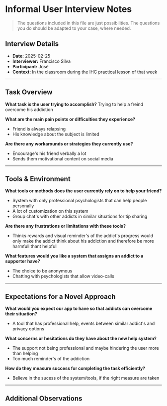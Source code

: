 # Informal User Interview Notes 

> 	The questions included in this file are just possibilities. The questions you do should be adapted to your case, where needed.

## Interview Details 
- **Date:** 2025-02-25
- **Interviewer:** Francisco Silva 
- **Participant:** José
- **Context:** In the classroom during the IHC practical lesson of that week
- --- 
## Task Overview 

 **What task is the user trying to accomplish?** 
Trying to help a freind overcome his addiction

**What are the main pain points or difficulties they experience?** 
- Friend is always relapsing 
- His knowledge about the subject is limited


**Are there any workarounds or strategies they currently use?** 
- Encourage's his friend verbally a lot
- Sends them motivational content on social media

---- 
## Tools & Environment 
**What tools or methods does the user currently rely on to help your friend?** 
- System with only professional psychologists that can help people personally
- A lot of customization on this system
- Group chat's with other addicts in similar situations for tip sharing

**Are there any frustrations or limitations with these tools?** 
- Thinks rewards and visual reminder's of the addict's progress would only make the addict think about his addiction and therefore be more harmfull thant helpfull

**What features would you like a system that assigns an addict to a supporter have?** 
- The choice to be anonymous
- Chatting with psychologists that allow video-calls 
--- 
## Expectations for a Novel Approach 

**What would you expect our app to have so that addicts can overcome their situation?** 
- A tool that has professional help, events between similar addict's and privacy options

**What concerns or hesitations do they have about the new help system?** 
- The support not being professional and maybe hindering the user more than helping
- Too much reminder's of the addiction

**How do they measure success for completing the task efficiently?** 
- Believe in the sucess of the system/tools, if the right measure are taken

--- 
## Additional Observations 
